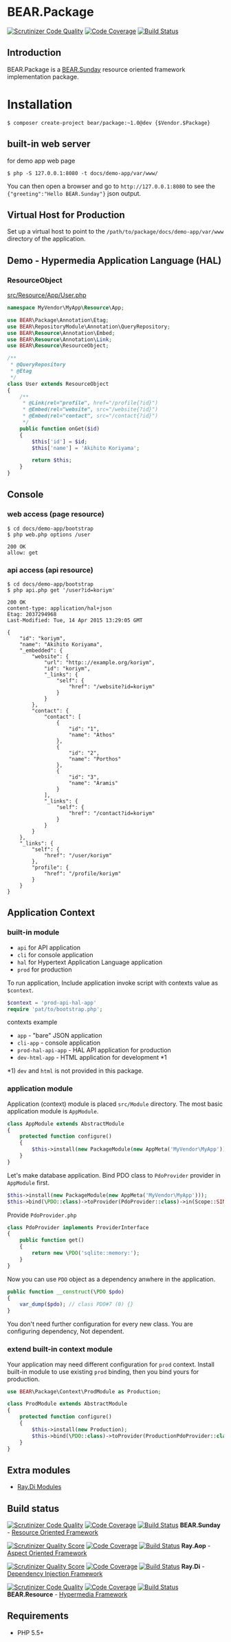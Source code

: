 # BEAR.Package

[![Scrutinizer Code Quality](https://scrutinizer-ci.com/g/bearsunday/BEAR.Package/badges/quality-score.png?b=1.x)](https://scrutinizer-ci.com/g/bearsunday/BEAR.Package/?branch=2.x)
[![Code Coverage](https://scrutinizer-ci.com/g/bearsunday/BEAR.Package/badges/coverage.png?b=1.x)](https://scrutinizer-ci.com/g/bearsunday/BEAR.Package/?branch=2.x)
[![Build Status](https://travis-ci.org/bearsunday/BEAR.Package.svg?branch=1.x)](https://travis-ci.org/bearsunday/BEAR.Package)

## Introduction

BEAR.Package is a [BEAR.Sunday](https://github.com/bearsunday/BEAR.Sunday) resource oriented framework implementation package.

# Installation

    $ composer create-project bear/package:~1.0@dev {$Vendor.$Package}

## built-in web server

for demo app web page

    $ php -S 127.0.0.1:8080 -t docs/demo-app/var/www/

You can then open a browser and go to `http://127.0.0.1:8080` to see the `{"greeting":"Hello BEAR.Sunday"}` json output.

## Virtual Host for Production

Set up a virtual host to point to the `/path/to/package/docs/demo-app/var/www` directory of the application.

## Demo - Hypermedia Application Language (HAL)

### ResourceObject
[src/Resource/App/User.php](https://github.com/bearsunday/BEAR.Package/blob/1.x/docs/demo-app/src/Resource/App/User.php)

```php
namespace MyVendor\MyApp\Resource\App;

use BEAR\Package\Annotation\Etag;
use BEAR\RepositoryModule\Annotation\QueryRepository;
use BEAR\Resource\Annotation\Embed;
use BEAR\Resource\Annotation\Link;
use BEAR\Resource\ResourceObject;

/**
 * @QueryRepository
 * @Etag
 */
class User extends ResourceObject
{
    /**
     * @Link(rel="profile", href="/profile{?id}")
     * @Embed(rel="website", src="/website{?id}")
     * @Embed(rel="contact", src="/contact{?id}")
     */
    public function onGet($id)
    {
        $this['id'] = $id;
        $this['name'] = 'Akihito Koriyama';

        return $this;
    }
}
```
## Console

### web access (page resource)

    $ cd docs/demo-app/bootstrap
    $ php web.php options /user

    200 OK
    allow: get


### api access (api resource)

    $ cd docs/demo-app/bootstrap
    $ php api.php get '/user?id=koriym'

    200 OK
    content-type: application/hal+json
    Etag: 2037294968
    Last-Modified: Tue, 14 Apr 2015 13:29:05 GMT

    {
        "id": "koriym",
        "name": "Akihito Koriyama",
        "_embedded": {
            "website": {
                "url": "http:://example.org/koriym",
                "id": "koriym",
                "_links": {
                    "self": {
                        "href": "/website?id=koriym"
                    }
                }
            },
            "contact": {
                "contact": [
                    {
                        "id": "1",
                        "name": "Athos"
                    },
                    {
                        "id": "2",
                        "name": "Porthos"
                    },
                    {
                        "id": "3",
                        "name": "Aramis"
                    }
                ],
                "_links": {
                    "self": {
                        "href": "/contact?id=koriym"
                    }
                }
            }
        },
        "_links": {
            "self": {
                "href": "/user/koriym"
            },
            "profile": {
                "href": "/profile/koriym"
            }
        }
    }

## Application Context

### built-in module

 * `api` for API application
 * `cli` for console application
 * `hal` for Hypertext Application Language application
 * `prod` for production

To run application, Include application invoke script with contexts value as `$context`.

```php
$context = 'prod-api-hal-app'
require 'pat/to/bootstrap.php';
```

contexts example

 * `app` - "bare" JSON application
 * `cli-app` - console application
 * `prod-hal-api-app` - HAL API application for production
 * `dev-html-app` - HTML application for development *1

*1) `dev` and `html` is not provided in this package.

### application module

Application (context) module is placed `src/Module` directory.
The most basic application module is `AppModule`.

```php
class AppModule extends AbstractModule
{
    protected function configure()
    {
        $this->install(new PackageModule(new AppMeta('MyVendor\MyApp')));
    }
}
```

Let's make database application.
Bind PDO class to `PdoProvider` provider in `AppModule` first.

```php
$this->install(new PackageModule(new AppMeta('MyVendor\MyApp')));
$this->bind(\PDO::class)->toProvider(PdoProvider::class)->in(Scope::SINGLETON);
```

Provide `PdoProvider.php`

```php
class PdoProvider implements ProviderInterface
{
    public function get()
    {
        return new \PDO('sqlite::memory:');
    }
}
```

Now you can use `PDO` object as a dependency anwhere in the application.

```php
public function __construct(\PDO $pdo)
{
    var_dump($pdo); // class PDO#7 (0) {}
}
```

You don't need further configuration for every new class. You are configuring dependency, Not dependent.

### extend built-in context module

Your application may need different configuration for `prod` context.
Install built-in module to use existing `prod` binding, then you bind yours for production.

```php
use BEAR\Package\Context\ProdModule as Production;

class ProdModule extends AbstractModule
{
    protected function configure()
    {
        $this->install(new Production);
        $this->bind(\PDO::class)->toProvider(ProductionPdoProvider::class)->in(Scope::SINGLETON);
    }
}
```

## Extra modules

 * [Ray.Di Modules](https://github.com/Ray-Di)

## Build status

[![Scrutinizer Code Quality](https://scrutinizer-ci.com/g/bearsunday/BEAR.Sunday/badges/quality-score.png?b=develop-2)](https://scrutinizer-ci.com/g/bearsunday/BEAR.Sunday/?branch=develop-2)
[![Code Coverage](https://scrutinizer-ci.com/g/bearsunday/BEAR.Sunday/badges/coverage.png?b=develop-2)](https://scrutinizer-ci.com/g/bearsunday/BEAR.Sunday/?branch=develop-2)
[![Build Status](https://travis-ci.org/bearsunday/BEAR.Sunday.svg?branch=develop-2)](https://travis-ci.org/bearsunday/BEAR.Sunday?branch=develop-2)
**BEAR.Sunday** - [Resource Oriented Framework](https://github.com/bearsunday/BEAR.Sunday)

 [![Scrutinizer Quality Score](https://scrutinizer-ci.com/g/ray-di/Ray.Aop/badges/quality-score.png?b=develop-2)](https://scrutinizer-ci.com/g/ray-di/Ray.Aop/) [![Code Coverage](https://scrutinizer-ci.com/g/ray-di/Ray.Aop/badges/coverage.png?b=develop-2)](https://scrutinizer-ci.com/g/ray-di/Ray.Aop/) [![Build Status](https://secure.travis-ci.org/ray-di/Ray.Aop.png?b=develop-2)](http://travis-ci.org/ray-di/Ray.Aop) **Ray.Aop** - [Aspect Oriented Framework](https://github.com/ray-di/Ray.Aop)

 [![Scrutinizer Quality Score](https://scrutinizer-ci.com/g/ray-di/Ray.Di/badges/quality-score.png?b=develop-2)](https://scrutinizer-ci.com/g/ray-di/Ray.Di/) [![Code Coverage](https://scrutinizer-ci.com/g/ray-di/Ray.Di/badges/coverage.png?b=develop-2)](https://scrutinizer-ci.com/g/ray-di/Ray.Di/) [![Build Status](https://secure.travis-ci.org/ray-di/Ray.Di.png?b=develop-2)](http://travis-ci.org/ray-di/Ray.Di) **Ray.Di** - [Dependency Injection Framework](https://github.com/ray-di/Ray.Di)

[![Scrutinizer Code Quality](https://scrutinizer-ci.com/g/bearsunday/BEAR.Resource/badges/quality-score.png?b=develop-2)](https://scrutinizer-ci.com/g/bearsunday/BEAR.Resource/?branch=develop-2) [![Code Coverage](https://scrutinizer-ci.com/g/bearsunday/BEAR.Resource/badges/coverage.png?b=develop-2)](https://scrutinizer-ci.com/g/bearsunday/BEAR.Resource/?branch=develop-2) [![Build Status](https://travis-ci.org/bearsunday/BEAR.Resource.svg?branch=develop-2)](https://travis-ci.org/bearsunday/BEAR.Resource)
**BEAR.Resource** - [Hypermedia Framework](https://github.com/bearsunday/BEAR.Resource)

## Requirements

 * PHP 5.5+
